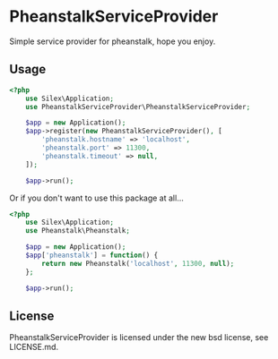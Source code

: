 PheanstalkServiceProvider
==========

Simple service provider for pheanstalk, hope you enjoy.

## Usage
```php
<?php
    use Silex\Application;
    use PheanstalkServiceProvider\PheanstalkServiceProvider;

    $app = new Application();
    $app->register(new PheanstalkServiceProvider(), [
        'pheanstalk.hostname' => 'localhost',
        'pheanstalk.port' => 11300,
        'pheanstalk.timeout' => null,
    ]);

    $app->run();
```

Or if you don't want to use this package at all...
```php
<?php
    use Silex\Application;
    use Pheanstalk\Pheanstalk;

    $app = new Application();
    $app['pheanstalk'] = function() {
        return new Pheanstalk('localhost', 11300, null);
    };

    $app->run();
```

## License
PheanstalkServiceProvider is licensed under the new bsd license, see LICENSE.md.
